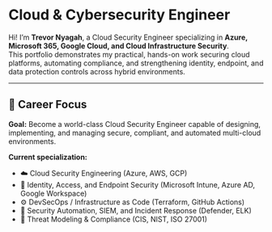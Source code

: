 # Cloud & Cybersecurity Engineer

Hi! I’m **Trevor Nyagah**, a Cloud Security Engineer specializing in **Azure, Microsoft 365, Google Cloud, and Cloud Infrastructure Security**.  
This portfolio demonstrates my practical, hands-on work securing cloud platforms, automating compliance, and strengthening identity, endpoint, and data protection controls across hybrid environments.

---

## 🎯 Career Focus
**Goal:** Become a world-class Cloud Security Engineer capable of designing, implementing, and managing secure, compliant, and automated multi-cloud environments.  

**Current specialization:**
- ☁️ Cloud Security Engineering (Azure, AWS, GCP)
- 🔐 Identity, Access, and Endpoint Security (Microsoft Intune, Azure AD, Google Workspace)
- ⚙️ DevSecOps / Infrastructure as Code (Terraform, GitHub Actions)
- 🧠 Security Automation, SIEM, and Incident Response (Defender, ELK)
- 🧩 Threat Modeling & Compliance (CIS, NIST, ISO 27001)
